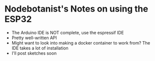 # Nodebotanist's Notes on using the ESP32

* The Arduino IDE is NOT complete, use the espressif IDE
* Pretty well-written API
* Might want to look into making a docker container to work from? The IDE takes a lot of installation
* I'll post sketches soon

